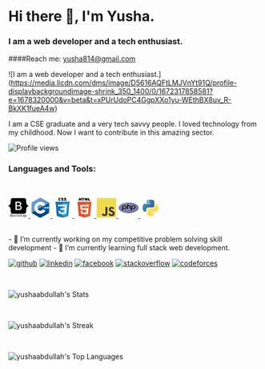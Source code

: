 # Hi there 👋, I'm Yusha.
### I am a web developer and a tech enthusiast.
####Reach me: yusha814@gmail.com 

![I am a web developer and a tech enthusiast.]
<br>
(https://media.licdn.com/dms/image/D5616AQFtLMJVnYt91Q/profile-displaybackgroundimage-shrink_350_1400/0/1672317858581?e=1678320000&v=beta&t=xPUrUdoPC4GgpXXo1yu-WEthBX8uv_R-BkXK1fueA4w)

I am a CSE graduate and a very tech savvy people. I loved technology from my childhood. Now I want to contribute in this amazing sector.

![Profile views](https://gpvc.arturio.dev/yushaabdullah) 

<h3 align="left">Languages and Tools:</h3><br> <p align="left"> <a href="https://getbootstrap.com" target="_blank" rel="noreferrer"> <img src="https://raw.githubusercontent.com/devicons/devicon/master/icons/bootstrap/bootstrap-plain-wordmark.svg" alt="bootstrap" width="40" height="40"/> </a> <a href="https://www.w3schools.com/cpp/" target="_blank" rel="noreferrer"> <img src="https://raw.githubusercontent.com/devicons/devicon/master/icons/cplusplus/cplusplus-original.svg" alt="cplusplus" width="40" height="40"/> </a> <a href="https://www.w3schools.com/css/" target="_blank" rel="noreferrer"> <img src="https://raw.githubusercontent.com/devicons/devicon/master/icons/css3/css3-original-wordmark.svg" alt="css3" width="40" height="40"/> </a> <a href="https://www.w3.org/html/" target="_blank" rel="noreferrer"> <img src="https://raw.githubusercontent.com/devicons/devicon/master/icons/html5/html5-original-wordmark.svg" alt="html5" width="40" height="40"/> </a> <a href="https://developer.mozilla.org/en-US/docs/Web/JavaScript" target="_blank" rel="noreferrer"> <img src="https://raw.githubusercontent.com/devicons/devicon/master/icons/javascript/javascript-original.svg" alt="javascript" width="40" height="40"/> </a> <a href="https://www.php.net" target="_blank" rel="noreferrer"> <img src="https://raw.githubusercontent.com/devicons/devicon/master/icons/php/php-original.svg" alt="php" width="40" height="40"/> </a> <a href="https://www.python.org" target="_blank" rel="noreferrer"> <img src="https://raw.githubusercontent.com/devicons/devicon/master/icons/python/python-original.svg" alt="python" width="40" height="40"/> </a> </p>

<br>
- 🔭 I’m currently working on my competitive problem solving skill development 
- 🌱 I’m currently learning full stack web development. 
<br>

[<img src='https://cdn.jsdelivr.net/npm/simple-icons@3.0.1/icons/github.svg' alt='github' height='40'>](https://github.com/yushaabdullah)  [<img src='https://cdn.jsdelivr.net/npm/simple-icons@3.0.1/icons/linkedin.svg' alt='linkedin' height='40'>](https://www.linkedin.com/in/yushaab/)  [<img src='https://cdn.jsdelivr.net/npm/simple-icons@3.0.1/icons/facebook.svg' alt='facebook' height='40'>](https://www.facebook.com/yusha.hatake)  [<img src='https://cdn.jsdelivr.net/npm/simple-icons@3.0.1/icons/stackoverflow.svg' alt='stackoverflow' height='40'>](https://stackoverflow.com/users/13459996)  [<img src='https://cdn.jsdelivr.net/npm/simple-icons@3.0.1/icons/codeforces.svg' alt='codeforces' height='40'>](https://codeforces.com/profile/yusha)  

<br>

![yushaabdullah's Stats](https://github-readme-stats.vercel.app/api?username=yushaabdullah&theme=vue-dark&show_icons=true&hide_border=true&count_private=true)  

<br>

![yushaabdullah's Streak](https://github-readme-streak-stats.herokuapp.com/?user=yushaabdullah&theme=vue-dark&hide_border=true)

<br>

![yushaabdullah's Top Languages](https://github-readme-stats.vercel.app/api/top-langs/?username=yushaabdullah&theme=vue-dark&show_icons=true&hide_border=true&layout=compact)

 
